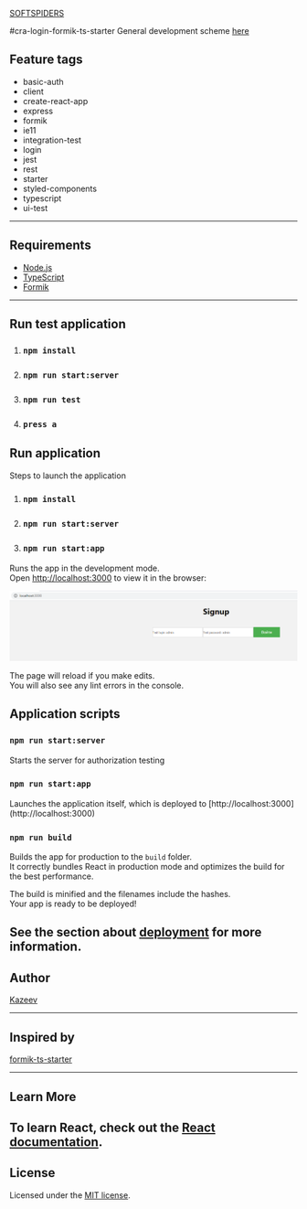 [SOFTSPIDERS](https://github.com/softspiders/softspiders)

#cra-login-formik-ts-starter
General development scheme [here](https://raw.githubusercontent.com/Jepria/doc/master/jfront/images/jfront-plan.svg?sanitize=true)

## Feature tags
- basic-auth
- client
- create-react-app
- express
- formik
- ie11
- integration-test
- login
- jest
- rest
- starter
- styled-components
- typescript
- ui-test

---

## Requirements

- [Node.js](https://nodejs.org/en/download/package-manager/)
- [TypeScript](https://www.typescriptlang.org/)
- [Formik](https://github.com/jaredpalmer/formik/)

---


## Run test application 
1. ### `npm install`
2. ### `npm run start:server`
3. ### `npm run test`
4. ### `press a `

## Run application 
Steps to launch the application
1. ### `npm install`
2. ### `npm run start:server`
3. ### `npm run start:app`

Runs the app in the development mode.<br />
Open [http://localhost:3000](http://localhost:3000) to view it in the browser:

<p align="center">
   <div">
   <img alt="Screenshot of the application code run in a browser" src="images/Example.png" />
   </div>
</p>

The page will reload if you make edits.<br />
You will also see any lint errors in the console.

##  Application scripts

### `npm run start:server`
Starts the server for authorization testing

### `npm run start:app`
Launches the application itself, which is deployed to [http://localhost:3000] (http://localhost:3000)
### `npm run build`

Builds the app for production to the `build` folder.<br />
It correctly bundles React in production mode and optimizes the build for the best performance.

The build is minified and the filenames include the hashes.<br />
Your app is ready to be deployed!

See the section about [deployment](https://facebook.github.io/create-react-app/docs/deployment) for more information.
---
## Author
[Kazeev](https://github.com/Kazeev)


---
## Inspired by
[formik-ts-starter](https://github.com/softspiders/formik-ts-starter) 

---
## Learn More 
To learn React,
check out the [React documentation](https://reactjs.org/).
---
## License
Licensed under the [MIT license](./LICENSE).

